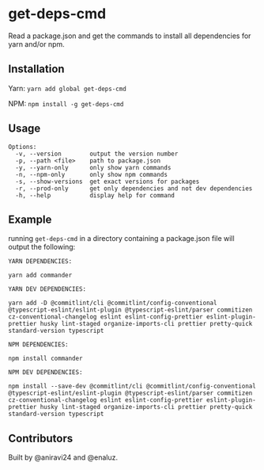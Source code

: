 # get-deps-cmd

Read a package.json and get the commands to install all dependencies for yarn and/or npm.

## Installation

Yarn:
`yarn add global get-deps-cmd`

NPM:
`npm install -g get-deps-cmd`

## Usage

```
Options:
  -v, --version        output the version number
  -p, --path <file>    path to package.json
  -y, --yarn-only      only show yarn commands
  -n, --npm-only       only show npm commands
  -s, --show-versions  get exact versions for packages
  -r, --prod-only      get only dependencies and not dev dependencies
  -h, --help           display help for command
```

## Example

running `get-deps-cmd` in a directory containing a package.json file will output the following:

```
YARN DEPENDENCIES:

yarn add commander

YARN DEV DEPENDENCIES:

yarn add -D @commitlint/cli @commitlint/config-conventional @typescript-eslint/eslint-plugin @typescript-eslint/parser commitizen cz-conventional-changelog eslint eslint-config-prettier eslint-plugin-prettier husky lint-staged organize-imports-cli prettier pretty-quick standard-version typescript

NPM DEPENDENCIES:

npm install commander

NPM DEV DEPENDENCIES:

npm install --save-dev @commitlint/cli @commitlint/config-conventional @typescript-eslint/eslint-plugin @typescript-eslint/parser commitizen cz-conventional-changelog eslint eslint-config-prettier eslint-plugin-prettier husky lint-staged organize-imports-cli prettier pretty-quick standard-version typescript
```

## Contributors

Built by @aniravi24 and @enaluz.
